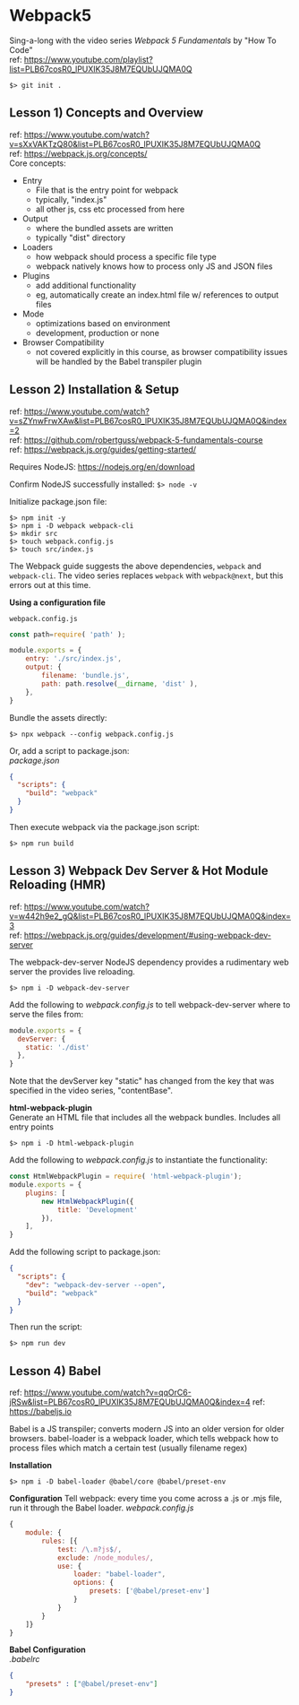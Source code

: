 # Webpack5
Sing-a-long with the video series _Webpack 5 Fundamentals_ by "How To Code"  
ref: https://www.youtube.com/playlist?list=PLB67cosR0_lPUXIK35J8M7EQUbUJQMA0Q

```shell
$> git init .
```

## Lesson 1) Concepts and Overview
ref: https://www.youtube.com/watch?v=sXxVAKTzQ80&list=PLB67cosR0_lPUXIK35J8M7EQUbUJQMA0Q  
ref: https://webpack.js.org/concepts/  
Core concepts:
- Entry
  - File that is the entry point for webpack
  - typically, "index.js"
  - all other js, css etc processed from here
- Output
  - where the bundled assets are written
  - typically "dist" directory
- Loaders
  - how webpack should process a specific file type
  - webpack natively knows how to process only JS and JSON files
- Plugins
  - add additional functionality
  - eg, automatically create an index.html file w/ references to output files
- Mode
  - optimizations based on environment
  - development, production or none
- Browser Compatibility
  - not covered explicitly in this course, as browser compatibility issues will be handled by the Babel transpiler plugin

## Lesson 2) Installation & Setup
ref: https://www.youtube.com/watch?v=sZYnwFrwXAw&list=PLB67cosR0_lPUXIK35J8M7EQUbUJQMA0Q&index=2  
ref: https://github.com/robertguss/webpack-5-fundamentals-course  
ref: https://webpack.js.org/guides/getting-started/  

Requires NodeJS: https://nodejs.org/en/download  

Confirm NodeJS successfully installed: `$> node -v`  

Initialize package.json file:
```shell
$> npm init -y
$> npm i -D webpack webpack-cli
$> mkdir src
$> touch webpack.config.js
$> touch src/index.js
```
The Webpack guide suggests the above dependencies, `webpack` and `webpack-cli`.
The video series replaces `webpack` with `webpack@next`, but this errors out at this time.

**Using a configuration file**

`webpack.config.js`
```js
const path=require( 'path' );

module.exports = {
    entry: './src/index.js',
    output: {
        filename: 'bundle.js',
        path: path.resolve(__dirname, 'dist' ),
    },
}
```
Bundle the assets directly:
```shell
$> npx webpack --config webpack.config.js
```

Or, add a script to package.json:  
_package.json_  
```json
{
  "scripts": {
    "build": "webpack"
  }
}
```
Then execute webpack via the package.json script:
```shell
$> npm run build
```

## Lesson 3) Webpack Dev Server & Hot Module Reloading (HMR)
ref: https://www.youtube.com/watch?v=w442h9e2_gQ&list=PLB67cosR0_lPUXIK35J8M7EQUbUJQMA0Q&index=3  
ref: https://webpack.js.org/guides/development/#using-webpack-dev-server  

The webpack-dev-server NodeJS dependency provides a rudimentary web server the provides live reloading. 
```shell
$> npm i -D webpack-dev-server
```
Add the following to _webpack.config.js_ to tell webpack-dev-server where to serve the files from:
```js
module.exports = {
  devServer: {
    static: './dist'
  },
}
```
Note that the devServer key "static" has changed from the key that was specified in the video series, "contentBase".

**html-webpack-plugin**  
Generate an HTML file that includes all the webpack bundles.  Includes all entry points
```shell
$> npm i -D html-webpack-plugin
```
Add the following to _webpack.config.js_ to instantiate the functionality:
```js
const HtmlWebpackPlugin = require( 'html-webpack-plugin');
module.exports = {
    plugins: [
        new HtmlWebpackPlugin({
            title: 'Development'
        }),
    ],
}
```
Add the following script to package.json:
```json
{
  "scripts": {
    "dev": "webpack-dev-server --open",
    "build": "webpack"
  }
}
```
Then run the script: 
```shell
$> npm run dev
```

## Lesson 4) Babel
ref: https://www.youtube.com/watch?v=qqOrC6-jRSw&list=PLB67cosR0_lPUXIK35J8M7EQUbUJQMA0Q&index=4
ref: https://babeljs.io

Babel is a JS transpiler;  converts modern JS into an older version for older browsers.
babel-loader is a webpack loader, which tells webpack how to process files which match a certain test
(usually filename regex)

**Installation**  
```shell
$> npm i -D babel-loader @babel/core @babel/preset-env
```
**Configuration** Tell webpack: every time you come across a .js or .mjs file, 
run it through the Babel loader.
_webpack.config.js_  
```js
{
    module: {
        rules: [{
            test: /\.m?js$/,
            exclude: /node_modules/,
            use: {
                loader: "babel-loader",
                options: {
                    presets: ['@babel/preset-env']
                }
            }
        }
    ]}
}
```

**Babel Configuration**  
_.babelrc_
```json
{
    "presets" : ["@babel/preset-env"]
}
```